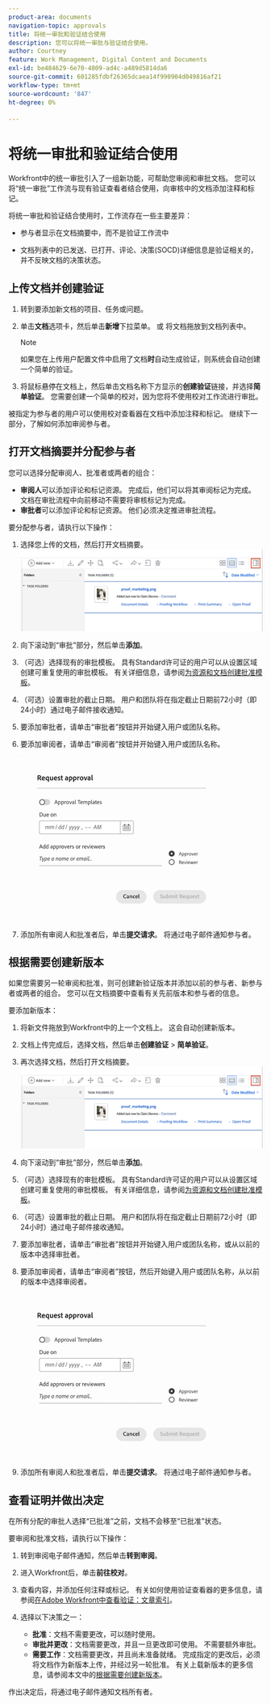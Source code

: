 ```yaml
---
product-area: documents
navigation-topic: approvals
title: 将统一审批和验证结合使用
description: 您可以将统一审批与验证结合使用。
author: Courtney
feature: Work Management, Digital Content and Documents
exl-id: be484629-6e70-4809-ad4c-a489d5814da6
source-git-commit: 601285fdbf26365dcaea14f990904d049816af21
workflow-type: tm+mt
source-wordcount: '847'
ht-degree: 0%

---
```


# 将统一审批和验证结合使用

Workfront中的统一审批引入了一组新功能，可帮助您审阅和审批文档。 您可以将“统一审批”工作流与现有验证查看者结合使用，向审核中的文档添加注释和标记。

将统一审批和验证结合使用时，工作流存在一些主要差异：

* 参与者显示在文档摘要中，而不是验证工作流中

* 文档列表中的已发送、已打开、评论、决策(SOCD)详细信息是验证相关的，并不反映文档的决策状态。

## 上传文档并创建验证

1. 转到要添加新文档的项目、任务或问题。
1. 单击&#x200B;**文档**&#x200B;选项卡，然后单击&#x200B;**新增**下拉菜单。
或
将文档拖放到文档列表中。

   >[!NOTE]
   >
   >如果您在上传用户配置文件中启用了文档&#x200B;**时**&#x200B;自动生成验证，则系统会自动创建一个简单的验证。

1. 将鼠标悬停在文档上，然后单击文档名称下方显示的&#x200B;**创建验证**&#x200B;链接，并选择&#x200B;**简单验证**。 您需要创建一个简单的校对，因为您将不使用校对工作流进行审批。

被指定为参与者的用户可以使用校对查看器在文档中添加注释和标记。 继续下一部分，了解如何添加审阅参与者。

## 打开文档摘要并分配参与者

您可以选择分配审阅人、批准者或两者的组合：

* **审阅人**&#x200B;可以添加评论和标记资源。 完成后，他们可以将其审阅标记为完成。 文档在审批流程中向前移动不需要将审核标记为完成。
* **审批者**&#x200B;可以添加评论和标记资源。 他们必须决定推进审批流程。

要分配参与者，请执行以下操作：

1. 选择您上传的文档，然后打开文档摘要。
   ![打开文档摘要](assets/open-doc-summary.png)

1. 向下滚动到“审批”部分，然后单击&#x200B;**添加**。

1. （可选）选择现有的审批模板。 具有Standard许可证的用户可以从设置区域创建可重复使用的审批模板。 有关详细信息，请参阅[为资源和文档创建批准模板](/help/quicksilver/review-and-approve-work/document-reviews-and-approvals/manage-document-approvals/create-approval-template.md)。

1. （可选）设置审批的截止日期。 用户和团队将在指定截止日期前72小时（即24小时）通过电子邮件接收通知。

1. 要添加审批者，请单击“审批者”按钮并开始键入用户或团队名称。

1. 要添加审阅者，请单击“审阅者”按钮并开始键入用户或团队名称。

   ![添加批准者](assets/add-approvers.png)

1. 添加所有审阅人和批准者后，单击&#x200B;**提交请求**。 将通过电子邮件通知参与者。

## 根据需要创建新版本

如果您需要另一轮审阅和批准，则可创建新验证版本并添加以前的参与者、新参与者或两者的组合。 您可以在文档摘要中查看有关先前版本和参与者的信息。

要添加新版本：

1. 将新文件拖放到Workfront中的上一个文档上。 这会自动创建新版本。

1. 文档上传完成后，选择文档，然后单击&#x200B;**创建验证** > **简单验证**。

1. 再次选择文档，然后打开文档摘要。
   ![打开文档摘要](assets/open-doc-summary.png)

1. 向下滚动到“审批”部分，然后单击&#x200B;**添加**。

1. （可选）选择现有的审批模板。 具有Standard许可证的用户可以从设置区域创建可重复使用的审批模板。 有关详细信息，请参阅[为资源和文档创建批准模板](/help/quicksilver/review-and-approve-work/document-reviews-and-approvals/manage-document-approvals/create-approval-template.md)。

1. （可选）设置审批的截止日期。 用户和团队将在指定截止日期前72小时（即24小时）通过电子邮件接收通知。

1. 要添加审批者，请单击“审批者”按钮并开始键入用户或团队名称，或从以前的版本中选择审批者。

1. 要添加审阅者，请单击“审阅者”按钮，然后开始键入用户或团队名称，从以前的版本中选择审阅者。

   ![添加批准者](assets/add-approvers.png)

1. 添加所有审阅人和批准者后，单击&#x200B;**提交请求**。 将通过电子邮件通知参与者。

<!-- add info about reusing previous participants once released -->


## 查看证明并做出决定

在所有分配的审批人选择“已批准”之前，文档不会移至“已批准”状态。

要审阅和批准文档，请执行以下操作：

1. 转到审阅电子邮件通知，然后单击&#x200B;**转到审阅**。

1. 进入Workfront后，单击&#x200B;**前往校对**。

1. 查看内容，并添加任何注释或标记。 有关如何使用验证查看器的更多信息，请参阅[在Adobe Workfront中查看验证：文章索引](/help/quicksilver/review-and-approve-work/proofing/reviewing-proofs-within-workfront/review-proofs-in-wf.md)。

1. 选择以下决策之一：

   * **批准**：文档不需要更改，可以随时使用。
   * **审批并更改**：文档需要更改，并且一旦更改即可使用。 不需要额外审批。
   * **需要工作**：文档需要更改，并且尚未准备就绪。 完成指定的更改后，必须将文档作为新版本上传，并经过另一轮批准。 有关上载新版本的更多信息，请参阅本文中的[根据需要创建新版本](#create-a-new-version-as-needed)。

作出决定后，将通过电子邮件通知文档所有者。

